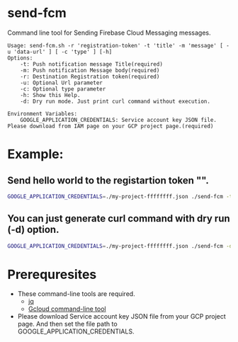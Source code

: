 # send-fcm
Command line tool for Sending Firebase Cloud Messaging messages.

```
Usage: send-fcm.sh -r 'registration-token' -t 'title' -m 'message' [ -u 'data-url' ] [ -c 'type' ] [-h]
Options:
    -t: Push notification message Title(required)
    -m: Push notification Message body(required)
    -r: Destination Registration token(required)
    -u: Optional Url parameter
    -c: Optional type parameter
    -h: Show this Help.
    -d: Dry run mode. Just print curl command without execution.

Environment Variables:
    GOOGLE_APPLICATION_CREDENTIALS: Service account key JSON file. Please download from IAM page on your GCP project page.(required)

```

# Example:
## Send hello world to the registartion token "<REGISTRATION-TOKEN>".
```bash
GOOGLE_APPLICATION_CREDENTIALS=./my-project-ffffffff.json ./send-fcm -t 'sample' -m 'hello world' -r '<REGISTRATION-TOKEN>' -u 'https://www.tech-vein.com/'
```
## You can just generate curl command with dry run (-d) option.
```bash
GOOGLE_APPLICATION_CREDENTIALS=./my-project-ffffffff.json ./send-fcm -d -t 'sample' -m 'hello world' -r '<REGISTRATION-TOKEN>' -u 'https://www.tech-vein.com/'
```


# Prerequresites
- These command-line tools are required.
  - [jq](https://stedolan.github.io/jq/)
  - [Gcloud command-line tool](https://cloud.google.com/sdk/gcloud)
- Please download Service account key JSON file from your GCP project page. And then set the file path to GOOGLE_APPLICATION_CREDENTIALS.
